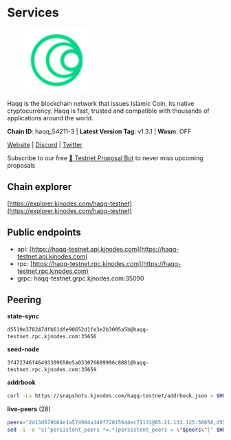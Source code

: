 # Services

<figure><img src="https://raw.githubusercontent.com/kj89/cosmos-images/main/logos/haqq.png" width="150" alt=""><figcaption></figcaption></figure>

Haqq is the blockchain network that issues Islamic Coin,  its native cryptocurrency. Haqq is fast, trusted and  compatible with thousands of applications around the world.

**Chain ID**: haqq_54211-3 | **Latest Version Tag**: v1.3.1 | **Wasm**: OFF

[Website](https://islamiccoin.net) | [Discord](https://discord.gg/hU9MHG5kZq) | [Twitter](https://twitter.com/Islamic_Coin)



Subscribe to our free [🤖 Testnet Proposal Bot](https://t.me/kjnodes_testnet_proposal_bot) to never miss upcoming proposals


## Chain explorer
[https://explorer.kjnodes.com/haqq-testnet](https://explorer.kjnodes.com/haqq-testnet)

## Public endpoints

* api: [https://haqq-testnet.api.kjnodes.com](https://haqq-testnet.api.kjnodes.com)
* rpc: [https://haqq-testnet.rpc.kjnodes.com](https://haqq-testnet.rpc.kjnodes.com)
* grpc: haqq-testnet.grpc.kjnodes.com:35090

## Peering

**state-sync**

```text
d5519e378247dfb61dfe90652d1fe3e2b3005a5b@haqq-testnet.rpc.kjnodes.com:35656
```

**seed-node**

```text
3f472746f46493309650e5a033076689996c8881@haqq-testnet.rpc.kjnodes.com:35659
```

**addrbook**
```bash
curl -Ls https://snapshots.kjnodes.com/haqq-testnet/addrbook.json > $HOME/.haqqd/config/addrbook.json
```

**live-peers** (28)
```bash
peers="2d13d679b64e1a574904a140f72815644ec71131@65.21.133.125:30656,d5519e378247dfb61dfe90652d1fe3e2b3005a5b@65.109.68.190:35656,927a323649e7dd8d4c75da6e5edaee439652b46f@65.109.92.241:20116,5fff90a628395b951d5fb34c64ae6c304b54d2e5@94.130.137.225:36656,442d3bacb350437b8d9f0f1431e0519b81094100@135.181.62.222:26656,6771e65c1b30cc514faf5943320fdda480fe9124@95.216.39.183:26656,230d299006a432b0f44534ca8a19c8c876c0ccb3@85.10.193.246:26656,23ff658b56fbb8bc73372973a34733ff5d79b435@142.132.202.50:11604,bc777df96c83c0433561c88c541dbbc520928f6c@195.3.221.239:26656,59af99085c961a6a5c8dc4bc8b3abffda16ddccb@135.181.38.62:26656,f57fae1bdea281392b563a58978a2d8c0a37725f@95.217.233.234:26656,29731457774b61da8186b9c764e8f7c1e2465e3e@142.93.36.176:26656,23a1176c9911eac442d6d1bf15f92eeabb3981d5@45.83.173.18:26656,78e3ef8adf819b479acc13a2f92ab5c0fa350aeb@66.45.231.30:11464,47a269c3e30f70d8234a2afd8e9055e74129fde0@65.108.129.29:36656,62bf004201a90ce00df6f69390378c3d90f6dd7e@45.83.173.19:26656,3df5a68b919177179c6dcb0b9c9354fd6bbba1c8@65.109.92.240:20116,32a8eec046b95e8646ff0810b4596dc7083a0beb@65.108.145.131:26656,1e09d40584a277c72d6023e2956ff923c9d5e062@85.10.203.117:36656,9eb507f9365313dbe7f426050fec9648298f58ee@109.205.183.51:26656,6570de868d0f7a5b4dc9f5a007ba98319a7fa8b4@194.163.162.31:26656,a6150d39e4725d28a56f41ebf3c6d457c54bd2f1@34.138.250.4:26656,022360b6d3bbae324b0cca90f80f6322576e2b42@23.88.70.109:12656,f54d4de6d4ae81ec8a2315b54247872b315f198d@65.109.57.9:26656,7f2828e3910a4b165a65e5bfb2465c1e809bad3b@65.108.48.182:26656,088a622ef2539ba07d83af284a61f134a99f063b@95.217.35.186:26656,4b16ca9feab01e33412067955b36285d5a73be81@135.181.29.25:26656,eb503dddcc41ba801c646d63cc762de4e9c43aa4@35.228.23.164:26656"
sed -i -e "s|^persistent_peers *=.*|persistent_peers = \"$peers\"|" $HOME/.haqqd/config/config.toml
```
